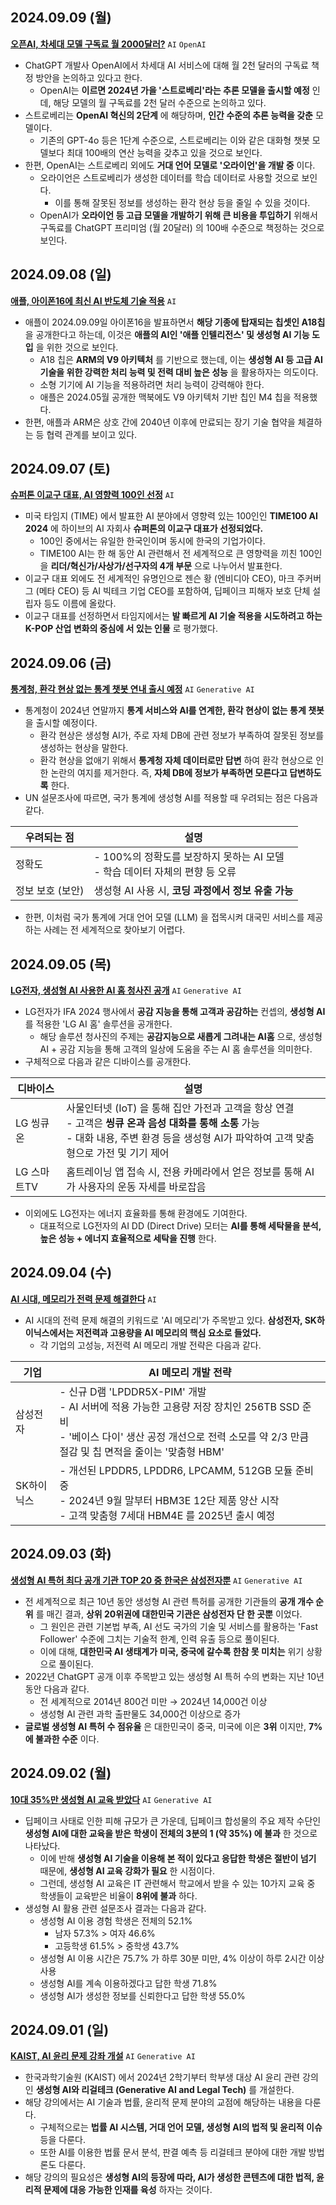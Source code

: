 ## 2024.09.09 (월)
**[오픈AI, 차세대 모델 구독료 월 2000달러?](https://n.news.naver.com/mnews/article/029/0002901037?sid=105)** ```AI``` ```OpenAI```

* ChatGPT 개발사 OpenAI에서 차세대 AI 서비스에 대해 월 2천 달러의 구독료 책정 방안을 논의하고 있다고 한다.
  * OpenAI는 **이르면 2024년 가을 '스트로베리'라는 추론 모델을 출시할 예정** 인데, 해당 모델의 월 구독료를 2천 달러 수준으로 논의하고 있다.
* 스트로베리는 **OpenAI 혁신의 2단계** 에 해당하며, **인간 수준의 추론 능력을 갖춘** 모델이다.
  * 기존의 GPT-4o 등은 1단계 수준으로, 스트로베리는 이와 같은 대화형 챗봇 모델보다 최대 100배의 연산 능력을 갖추고 있을 것으로 보인다.
* 한편, OpenAI는 스트로베리 외에도 **거대 언어 모델로 '오라이언'을 개발 중** 이다.
  * 오라이언은 스트로베리가 생성한 데이터를 학습 데이터로 사용할 것으로 보인다.
    * 이를 통해 잘못된 정보를 생성하는 환각 현상 등을 줄일 수 있을 것이다.
  * OpenAI가 **오라이언 등 고급 모델을 개발하기 위해 큰 비용을 투입하기** 위해서 구독료를 ChatGPT 프리미엄 (월 20달러) 의 100배 수준으로 책정하는 것으로 보인다. 

## 2024.09.08 (일)
**[애플, 아이폰16에 최신 AI 반도체 기술 적용](https://n.news.naver.com/mnews/article/015/0005031186?sid=105)** ```AI```

* 애플이 2024.09.09일 아이폰16을 발표하면서 **해당 기종에 탑재되는 칩셋인 A18칩** 을 공개한다고 하는데, 이것은 **애플의 AI인 '애플 인텔리전스' 및 생성형 AI 기능 도입** 을 위한 것으로 보인다.
  * A18 칩은 **ARM의 V9 아키텍처** 를 기반으로 했는데, 이는 **생성형 AI 등 고급 AI 기술을 위한 강력한 처리 능력 및 전력 대비 높은 성능** 을 활용하자는 의도이다.
  * 소형 기기에 AI 기능을 적용하려면 처리 능력이 강력해야 한다.
  * 애플은 2024.05월 공개한 맥북에도 V9 아키텍처 기반 칩인 M4 칩을 적용했다.
* 한편, 애플과 ARM은 상호 간에 2040년 이후에 만료되는 장기 기술 협약을 체결하는 등 협력 관계를 보이고 있다.

## 2024.09.07 (토)
**[슈퍼톤 이교구 대표, AI 영향력 100인 선정](https://n.news.naver.com/mnews/article/003/0012772907?sid=105)** ```AI```

* 미국 타임지 (TIME) 에서 발표한 AI 분야에서 영향력 있는 100인인 **TIME100 AI 2024** 에 하이브의 AI 자회사 **슈퍼톤의 이교구 대표가 선정되었다.**
  * 100인 중에서는 유일한 한국인이며 동시에 한국의 기업가이다.
  * TIME100 AI는 한 해 동안 AI 관련해서 전 세계적으로 큰 영향력을 끼친 100인을 **리더/혁신가/사상가/선구자의 4개 부문** 으로 나누어서 발표한다.
* 이교구 대표 외에도 전 세계적인 유명인으로 젠슨 황 (엔비디아 CEO), 마크 주커버그 (메타 CEO) 등 AI 빅테크 기업 CEO를 포함하여, 딥페이크 피해자 보호 단체 설립자 등도 이름에 올랐다.
* 이교구 대표를 선정하면서 타임지에서는 **발 빠르게 AI 기술 적용을 시도하려고 하는 K-POP 산업 변화의 중심에 서 있는 인물** 로 평가했다.

## 2024.09.06 (금)
**[통계청, 환각 현상 없는 통계 챗봇 연내 출시 예정](https://n.news.naver.com/mnews/article/003/0012772963?sid=101)** ```AI``` ```Generative AI```

* 통계청이 2024년 연말까지 **통계 서비스와 AI를 연계한, 환각 현상이 없는 통계 챗봇** 을 출시할 예정이다.
  * 환각 현상은 생성형 AI가, 주로 자체 DB에 관련 정보가 부족하여 잘못된 정보를 생성하는 현상을 말한다.
  * 환각 현상을 없애기 위해서 **통계청 자체 데이터로만 답변** 하여 환각 현상으로 인한 논란의 여지를 제거한다. 즉, **자체 DB에 정보가 부족하면 모른다고 답변하도록** 한다.
* UN 설문조사에 따르면, 국가 통계에 생성형 AI를 적용할 때 우려되는 점은 다음과 같다.

|우려되는 점|설명|
|---|---|
|정확도|- 100%의 정확도를 보장하지 못하는 AI 모델<br>- 학습 데이터 자체의 편향 등 오류|
|정보 보호 (보안)|생성형 AI 사용 시, **코딩 과정에서 정보 유출 가능**|

* 한편, 이처럼 국가 통계에 거대 언어 모델 (LLM) 을 접목시켜 대국민 서비스를 제공하는 사례는 전 세계적으로 찾아보기 어렵다.

## 2024.09.05 (목)
**[LG전자, 생성형 AI 사용한 AI 홈 청사진 공개](https://n.news.naver.com/mnews/article/030/0003237598?sid=105)** ```AI``` ```Generative AI```

* LG전자가 IFA 2024 행사에서 **공감 지능을 통해 고객과 공감하는** 컨셉의, **생성형 AI** 를 적용한 'LG AI 홈' 솔루션을 공개한다.
  * 해당 솔루션 청사진의 주제는 **공감지능으로 새롭게 그려내는 AI홈** 으로, 생성형 AI + 공감 지능을 통해 고객의 일상에 도움을 주는 AI 홈 솔루션을 의미한다.
* 구체적으로 다음과 같은 디바이스를 공개한다.

|디바이스|설명|
|---|---|
|LG 씽큐 온|사물인터넷 (IoT) 을 통해 집안 가전과 고객을 항상 연결<br>- 고객은 **씽큐 온과 음성 대화를 통해 소통** 가능<br>- 대화 내용, 주변 환경 등을 생성형 AI가 파악하여 고객 맞춤형으로 가전 및 기기 제어|
|LG 스마트TV|홈트레이닝 앱 접속 시, 전용 카메라에서 얻은 정보를 통해 AI가 사용자의 운동 자세를 바로잡음|

* 이외에도 LG전자는 에너지 효율화를 통해 환경에도 기여한다.
  * 대표적으로 LG전자의 AI DD (Direct Drive) 모터는 **AI를 통해 세탁물을 분석, 높은 성능 + 에너지 효율적으로 세탁을 진행** 한다. 

## 2024.09.04 (수)
**[AI 시대, 메모리가 전력 문제 해결한다](https://n.news.naver.com/mnews/article/015/0005029933?sid=101)** ```AI```

* AI 시대의 전력 문제 해결의 키워드로 'AI 메모리'가 주목받고 있다. **삼성전자, SK하이닉스에서는 저전력과 고용량을 AI 메모리의 핵심 요소로 들었다.**
  * 각 기업의 고성능, 저전력 AI 메모리 개발 전략은 다음과 같다.
 
|기업|AI 메모리 개발 전략|
|---|---|
|삼성전자|- 신규 D램 'LPDDR5X-PIM' 개발<br>- AI 서버에 적용 가능한 고용량 저장 장치인 256TB SSD 준비<br>- '베이스 다이' 생산 공정 개선으로 전력 소모를 약 2/3 만큼 절감 및 칩 면적을 줄이는 '맞춤형 HBM'|
|SK하이닉스|- 개선된 LPDDR5, LPDDR6, LPCAMM, 512GB 모듈 준비 중<br>- 2024년 9월 말부터 HBM3E 12단 제품 양산 시작<br>- 고객 맞춤형 7세대 HBM4E 를 2025년 출시 예정|

## 2024.09.03 (화)
**[생성형 AI 특허 최다 공개 기관 TOP 20 중 한국은 삼성전자뿐](https://n.news.naver.com/mnews/article/022/0003965422?sid=101)** ```AI``` ```Generative AI```

* 전 세계적으로 최근 10년 동안 생성형 AI 관련 특허를 공개한 기관들의 **공개 개수 순위** 를 매긴 결과, **상위 20위권에 대한민국 기관은 삼성전자 단 한 곳뿐** 이었다.
  * 그 원인은 관련 기본법 부족, AI 선도 국가의 기술 및 서비스를 활용하는 'Fast Follower' 수준에 그치는 기술적 한계, 인력 유출 등으로 풀이된다.
  * 이에 대해, **대한민국 AI 생태계가 미국, 중국에 갈수록 한참 못 미치는** 위기 상황으로 풀이된다.
* 2022년 ChatGPT 공개 이후 주목받고 있는 생성형 AI 특허 수의 변화는 지난 10년 동안 다음과 같다.
  * 전 세계적으로 2014년 800건 미만 → 2024년 14,000건 이상
  * 생성형 AI 관련 과학 출판물도 34,000건 이상으로 증가
* **글로벌 생성형 AI 특허 수 점유율** 은 대한민국이 중국, 미국에 이은 **3위** 이지만, **7%에 불과한 수준** 이다.

## 2024.09.02 (월)
**[10대 35%만 생성형 AI 교육 받았다](https://n.news.naver.com/mnews/article/001/0014905791?sid=102)** ```AI``` ```Generative AI```

* 딥페이크 사태로 인한 피해 규모가 큰 가운데, 딥페이크 합성물의 주요 제작 수단인 **생성형 AI에 대한 교육을 받은 학생이 전체의 3분의 1 (약 35%) 에 불과** 한 것으로 나타났다.
  * 이에 반해 **생성형 AI 기술을 이용해 본 적이 있다고 응답한 학생은 절반이 넘기** 때문에, **생성형 AI 교육 강화가 필요** 한 시점이다.
  * 그런데, 생성형 AI 교육은 IT 관련해서 학교에서 받을 수 있는 10가지 교육 중 학생들이 교육받은 비율이 **8위에 불과** 하다.
* 생성형 AI 활용 관련 설문조사 결과는 다음과 같다.
  * 생성형 AI 이용 경험 학생은 전체의 52.1%
    * 남자 57.3% > 여자 46.6%
    * 고등학생 61.5% > 중학생 43.7%
  * 생성형 AI 이용 시간은 75.7% 가 하루 30분 미만, 4% 이상이 하루 2시간 이상 사용
  * 생성형 AI를 계속 이용하겠다고 답한 학생 71.8%
  * 생성형 AI가 생성한 정보를 신뢰한다고 답한 학생 55.0%

## 2024.09.01 (일)
**[KAIST, AI 윤리 문제 강좌 개설](https://n.news.naver.com/mnews/article/001/0014902257?sid=105)** ```AI``` ```Generative AI```

* 한국과학기술원 (KAIST) 에서 2024년 2학기부터 학부생 대상 AI 윤리 관련 강의인 **생성형 AI와 리걸테크 (Generative AI and Legal Tech)** 를 개설한다.
* 해당 강의에서는 AI 기술과 법률, 윤리적 문제 분야의 교점에 해당하는 내용을 다룬다.
  * 구체적으로는 **법률 AI 시스템, 거대 언어 모델, 생성형 AI의 법적 및 윤리적 이슈** 등을 다룬다. 
  * 또한 AI를 이용한 법률 문서 분석, 판결 예측 등 리걸테크 분야에 대한 개발 방법론도 다룬다.
* 해당 강의의 필요성은 **생성형 AI의 등장에 따라, AI가 생성한 콘텐츠에 대한 법적, 윤리적 문제에 대응 가능한 인재를 육성** 하자는 것이다. 
